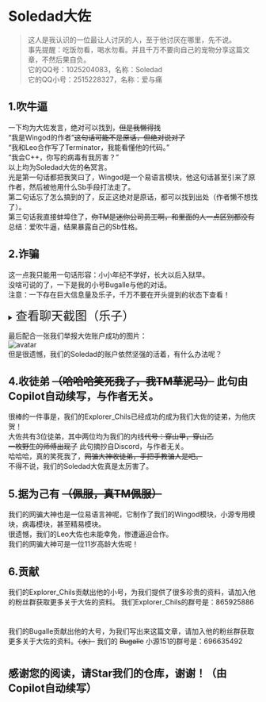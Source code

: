 # Soledad大佐

>这人是我认识的一位最让人讨厌的人，至于他讨厌在哪里，先不说。\
>事先提醒：吃饭勿看，喝水勿看。并且千万不要向自己的宠物分享这篇文章，不然后果自负。\
>它的QQ号：1025204083，名称：Soledad\
>它的QQ小号：2515228327，名称：爱与痛

## 1.吹牛逼
一下均为大佐发言，绝对可以找到，~~但是我懒得找~~\
“我是Wingod的作者”~~这句话可能不是原话，但绝对说对了~~\
“我和Leo合作写了Terminator，我能看懂他的代码。”\
“我会C++，你写的病毒有我厉害？”\
以上均为Soledad大佐的~~名~~冥言。\
光是第一句话都把我笑曰了，Wingod是一个易语言模块，他这句话甚至引来了原作者，然后被他用什么Sb手段打法走了。\
第二句话忘了怎么搞到的了，反正这绝对是原话，都可以找到出处（作者懒不想找了）。\
第三句话我直接蚌埠住了，~~你TM是迷你公司员工啊，和里面的人一点区别都没有~~\
总结：爱吹牛逼，结果暴露自己的Sb性格。

## 2.诈骗
这一点我只能用一句话形容：小小年纪不学好，长大以后入狱早。\
没啥可说的了，一下是我的小号Bugalle与他的对话。\
注意：一下存在巨大信息量及乐子，千万不要在开头提到的状态下查看！

<details>
<summary><font size=5>查看聊天截图（乐子）</font></summary>

![avatar](https://raw.githubusercontent.com/xiaoyuan151/Soledad/main/images/avatar1.png)\
![avatar](https://raw.githubusercontent.com/xiaoyuan151/Soledad/main/images/avatar2.png)\
![avatar](https://raw.githubusercontent.com/xiaoyuan151/Soledad/main/images/avatar3.png)\
![avatar](https://raw.githubusercontent.com/xiaoyuan151/Soledad/main/images/avatar4.png)\
![avatar](https://raw.githubusercontent.com/xiaoyuan151/Soledad/main/images/avatar5.png)\
![avatar](https://raw.githubusercontent.com/xiaoyuan151/Soledad/main/images/avatar6.png)\
![avatar](https://raw.githubusercontent.com/xiaoyuan151/Soledad/main/images/avatar7.png)\
![avatar](https://raw.githubusercontent.com/xiaoyuan151/Soledad/main/images/avatar8.png)\
![avatar](https://raw.githubusercontent.com/xiaoyuan151/Soledad/main/images/avatar9.png)\
![avatar](https://raw.githubusercontent.com/xiaoyuan151/Soledad/main/images/avatar10.png)\
![avatar](https://raw.githubusercontent.com/xiaoyuan151/Soledad/main/images/avatar11.png)\
![avatar](https://raw.githubusercontent.com/xiaoyuan151/Soledad/main/images/avatar12.png)\
![avatar](https://raw.githubusercontent.com/xiaoyuan151/Soledad/main/images/avatar13.png)\
![avatar](https://raw.githubusercontent.com/xiaoyuan151/Soledad/main/images/avatar14.png)\
![avatar](https://raw.githubusercontent.com/xiaoyuan151/Soledad/main/images/avatar15.png)\
![avatar](https://raw.githubusercontent.com/xiaoyuan151/Soledad/main/images/avatar16.png)\
![avatar](https://raw.githubusercontent.com/xiaoyuan151/Soledad/main/images/avatar17.png)\
![avatar](https://raw.githubusercontent.com/xiaoyuan151/Soledad/main/images/avatar18.png)\
![avatar](https://raw.githubusercontent.com/xiaoyuan151/Soledad/main/images/avatar19.png)\
![avatar](https://raw.githubusercontent.com/xiaoyuan151/Soledad/main/images/avatar20.png)\
![avatar](https://raw.githubusercontent.com/xiaoyuan151/Soledad/main/images/avatar21.png)\
![avatar](https://raw.githubusercontent.com/xiaoyuan151/Soledad/main/images/avatar22.png)\
![avatar](https://raw.githubusercontent.com/xiaoyuan151/Soledad/main/images/avatar23.png)\
![avatar](https://raw.githubusercontent.com/xiaoyuan151/Soledad/main/images/avatar24.png)\

</details>

最后配合一张我们举报大佐账户成功的图片：\
![avatar](https://raw.githubusercontent.com/xiaoyuan151/Soledad/main/images/avatar25.png)\
但是很遗憾，我们的Soledad的账户依然坚强的活着，有什么办法呢？

## 4.收徒弟 ~~（哈哈哈笑死我了，我TM草泥马）~~ 此句由Copilot自动续写，与作者无关。
很棒的一件事是，我们的Explorer_Chils已经成功的成为我们大佐的徒弟，为他庆贺！\
大佐共有3位徒弟，其中两位均为我们的内线~~代号：穿山甲，穿山乙~~\
~~一枚野生的师傅出现了~~ 此句摘抄自Discord，与作者无关。\
哈哈哈，真的笑死我了，~~网骗大神收徒弟，手把手教骗人是吧。~~\
不得不说，我们的Soledad大佐真是太厉害了。

## 5.据为己有 ~~（佩服，真TM佩服）~~
我们的网骗大神也是一位易语言神呢，它制作了我们的Wingod模块，小源专用模块，病毒模块，甚至精易模块。\
很遗憾，我们的Leo大佐也未能幸免，惨遭逼迫合作。\
我们的网骗大神可是一位11岁高龄大佐呢！

## 6.贡献
我们的Explorer_Chils贡献出他的小号，为我们提供了很多珍贵的资料，请加入他的粉丝群获取更多关于大佐的资料。
我们Explorer_Chils的群号是：865925886
#
我们的Bugalle贡献出他的大号，为我们写出来这篇文章，请加入他的粉丝群获取更多关于大佐的资料。~~（水）~~
我们的 ~~Bugalle~~ 小源151的群号是：696635492
#
## 感谢您的阅读，请Star我们的仓库，谢谢！（由Copilot自动续写）
